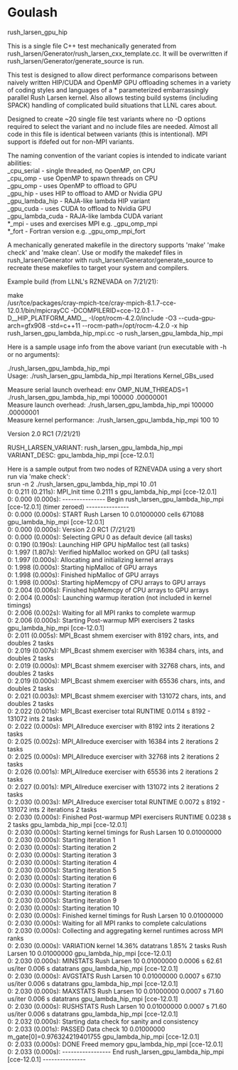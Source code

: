 # Goulash
rush_larsen_gpu_hip

This is a single file C++ test mechanically generated from rush_larsen/Generator/rush_larsen_cxx_template.cc.   It will be overwritten if rush_larsen/Generator/generate_source is run.  

This test is designed to allow direct performance comparisons between naively written HIP/CUDA and OpenMP GPU offloading schemes in a variety of coding styles and languages of a * parameterized embarrassingly parallel Rush Larsen kernel. Also allows testing build systems (including SPACK) handling of complicated build situations that LLNL cares about.
  
Designed to create ~20 single file test variants where no -D options required to select the variant and no include files are needed.  Almost all code in this file is identical between variants (this is intentional).  MPI support is ifdefed out for non-MPI variants.

The naming convention of the variant copies is intended to indicate variant abilities:  
 _cpu_serial      - single threaded, no OpenMP, on CPU  
 _cpu_omp         - use OpenMP to spawn threads on CPU  
 _gpu_omp         - uses OpenMP to offload to GPU  
 _gpu_hip         - uses HIP to offload to AMD or Nvidia GPU  
 _gpu_lambda_hip  - RAJA-like lambda HIP variant  
 _gpu_cuda        - uses CUDA to offload to Nvidia GPU  
 _gpu_lambda_cuda - RAJA-like lambda CUDA variant  
 *_mpi            - uses and exercises MPI e.g. _gpu_omp_mpi  
 *_fort           - Fortran version e.g. _gpu_omp_mpi_fort  

A mechanically generated makefile in the directory supports 'make' 'make check' and 'make clean'.  Use or modify the makedef files in rush_larsen/Generator with rush_larsen/Generator/generate_source to recreate these makefiles to target your system and compilers.

Example build (from LLNL's RZNEVADA on 7/21/21):

make  
/usr/tce/packages/cray-mpich-tce/cray-mpich-8.1.7-cce-12.0.1/bin/mpicrayCC  -DCOMPILERID=cce-12.0.1 -D__HIP_PLATFORM_AMD__ -I/opt/rocm-4.2.0/include -O3 --cuda-gpu-arch=gfx908 -std=c++11 --rocm-path=/opt/rocm-4.2.0 -x hip rush_larsen_gpu_lambda_hip_mpi.cc   -o rush_larsen_gpu_lambda_hip_mpi

Here is a sample usage info from the above variant (run executable with -h or no arguments):

./rush_larsen_gpu_lambda_hip_mpi   
Usage: ./rush_larsen_gpu_lambda_hip_mpi  Iterations  Kernel_GBs_used  
  
Measure serial launch overhead:  env OMP_NUM_THREADS=1 ./rush_larsen_gpu_lambda_hip_mpi 100000 .00000001  
Measure launch overhead:         ./rush_larsen_gpu_lambda_hip_mpi 100000 .00000001  
Measure kernel performance:      ./rush_larsen_gpu_lambda_hip_mpi    100 10  
  
Version 2.0 RC1 (7/21/21)  
  
RUSH_LARSEN_VARIANT: rush_larsen_gpu_lambda_hip_mpi  
VARIANT_DESC: gpu_lambda_hip_mpi [cce-12.0.1]  

Here is a sample output from two nodes of RZNEVADA using a very short run via 'make check':  
srun -n 2 ./rush_larsen_gpu_lambda_hip_mpi 10 .01  
  0:   0.211 (0.211s): MPI_Init time 0.2111 s gpu_lambda_hip_mpi [cce-12.0.1]  
  0:   0.000 (0.000s): --------------- Begin rush_larsen_gpu_lambda_hip_mpi [cce-12.0.1] (timer zeroed) ---------------  
  0:   0.000 (0.000s): START Rush Larsen 10 0.01000000  cells 671088  gpu_lambda_hip_mpi [cce-12.0.1]  
  0:   0.000 (0.000s): Version 2.0 RC1 (7/21/21)  
  0:   0.000 (0.000s): Selecting GPU 0 as default device (all tasks)  
  0:   0.190 (0.190s): Launching HIP GPU hipMalloc test (all tasks)  
  0:   1.997 (1.807s): Verified hipMalloc worked on GPU (all tasks)  
  0:   1.997 (0.000s): Allocating and initializing kernel arrays  
  0:   1.998 (0.000s): Starting hipMalloc of GPU arrays  
  0:   1.998 (0.000s): Finished hipMalloc of GPU arrays  
  0:   1.998 (0.000s): Starting hipMemcpy of CPU arrays to GPU arrays  
  0:   2.004 (0.006s): Finished hipMemcpy of CPU arrays to GPU arrays  
  0:   2.004 (0.000s): Launching warmup iteration (not included in kernel timings)  
  0:   2.006 (0.002s): Waiting for all MPI ranks to complete warmup  
  0:   2.006 (0.000s): Starting Post-warmup MPI exercisers  2 tasks gpu_lambda_hip_mpi [cce-12.0.1]  
  0:   2.011 (0.005s): MPI_Bcast shmem exerciser with   8192 chars, ints, and doubles 2 tasks  
  0:   2.019 (0.007s): MPI_Bcast shmem exerciser with  16384 chars, ints, and doubles 2 tasks  
  0:   2.019 (0.000s): MPI_Bcast shmem exerciser with  32768 chars, ints, and doubles 2 tasks  
  0:   2.019 (0.000s): MPI_Bcast shmem exerciser with  65536 chars, ints, and doubles 2 tasks  
  0:   2.021 (0.003s): MPI_Bcast shmem exerciser with 131072 chars, ints, and doubles 2 tasks  
  0:   2.022 (0.001s): MPI_Bcast exerciser total RUNTIME 0.0114 s  8192 - 131072 ints 2 tasks  
  0:   2.022 (0.000s): MPI_Allreduce exerciser with   8192 ints 2 iterations 2 tasks  
  0:   2.025 (0.002s): MPI_Allreduce exerciser with  16384 ints 2 iterations 2 tasks  
  0:   2.025 (0.000s): MPI_Allreduce exerciser with  32768 ints 2 iterations 2 tasks  
  0:   2.026 (0.001s): MPI_Allreduce exerciser with  65536 ints 2 iterations 2 tasks  
  0:   2.027 (0.001s): MPI_Allreduce exerciser with 131072 ints 2 iterations 2 tasks  
  0:   2.030 (0.003s): MPI_Allreduce exerciser total RUNTIME 0.0072 s  8192 - 131072 ints 2 iterations 2 tasks  
  0:   2.030 (0.000s): Finished Post-warmup MPI exercisers RUNTIME 0.0238 s 2 tasks gpu_lambda_hip_mpi [cce-12.0.1]  
  0:   2.030 (0.000s): Starting kernel timings for Rush Larsen 10 0.01000000  
  0:   2.030 (0.000s): Starting iteration      1  
  0:   2.030 (0.000s): Starting iteration      2  
  0:   2.030 (0.000s): Starting iteration      3  
  0:   2.030 (0.000s): Starting iteration      4  
  0:   2.030 (0.000s): Starting iteration      5  
  0:   2.030 (0.000s): Starting iteration      6  
  0:   2.030 (0.000s): Starting iteration      7  
  0:   2.030 (0.000s): Starting iteration      8  
  0:   2.030 (0.000s): Starting iteration      9  
  0:   2.030 (0.000s): Starting iteration     10  
  0:   2.030 (0.000s): Finished kernel timings for Rush Larsen 10 0.01000000  
  0:   2.030 (0.000s): Waiting for all MPI ranks to complete calculations  
  0:   2.030 (0.000s): Collecting and aggregating kernel runtimes across MPI ranks  
  0:   2.030 (0.000s): VARIATION kernel   14.36%  datatrans    1.85%  2 tasks  Rush Larsen 10 0.01000000  gpu_lambda_hip_mpi [cce-12.0.1]  
  0:   2.030 (0.000s): MINSTATS   Rush Larsen 10 0.01000000  0.0006 s  62.61 us/iter  0.006 s datatrans gpu_lambda_hip_mpi [cce-12.0.1]  
  0:   2.030 (0.000s): AVGSTATS   Rush Larsen 10 0.01000000  0.0007 s  67.10 us/iter  0.006 s datatrans gpu_lambda_hip_mpi [cce-12.0.1]  
  0:   2.030 (0.000s): MAXSTATS   Rush Larsen 10 0.01000000  0.0007 s  71.60 us/iter  0.006 s datatrans gpu_lambda_hip_mpi [cce-12.0.1]  
  0:   2.030 (0.000s): RUSHSTATS  Rush Larsen 10 0.01000000  0.0007 s  71.60 us/iter  0.006 s datatrans gpu_lambda_hip_mpi [cce-12.0.1]  
  0:   2.032 (0.000s): Starting data check for sanity and consistency  
  0:   2.033 (0.001s): PASSED Data check 10 0.01000000  m_gate[0]=0.976324219401755 gpu_lambda_hip_mpi [cce-12.0.1]  
  0:   2.033 (0.000s): DONE Freed memory gpu_lambda_hip_mpi [cce-12.0.1]  
  0:   2.033 (0.000s): ----------------- End rush_larsen_gpu_lambda_hip_mpi [cce-12.0.1] ---------------  
  
